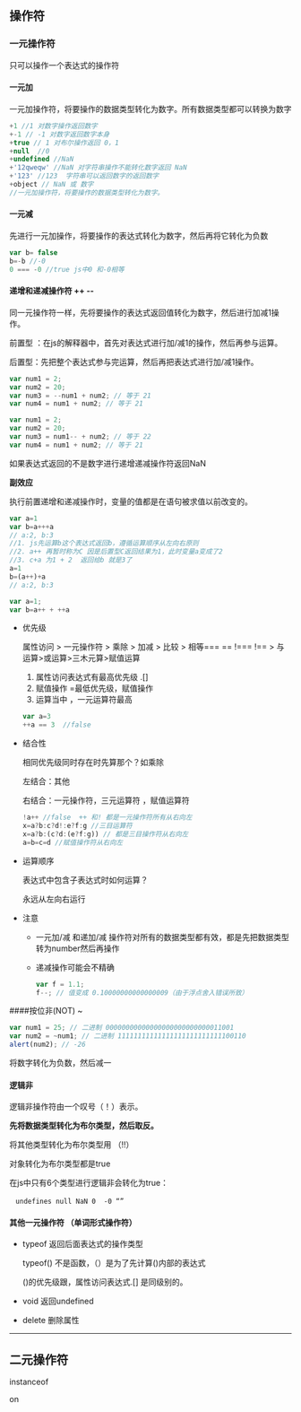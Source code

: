 ## 操作符

### 一元操作符

只可以操作一个表达式的操作符

#### 一元加

一元加操作符，将要操作的数据类型转化为数字。所有数据类型都可以转换为数字

```js
+1 //1 对数字操作返回数字
+-1 // -1 对数字返回数字本身
+true // 1 对布尔操作返回 0，1
+null  //0
+undefined //NaN
+'12qweqw' //NaN 对字符串操作不能转化数字返回 NaN
+'123' //123  字符串可以返回数字的返回数字
+object // NaN 或 数字
//一元加操作符，将要操作的数据类型转化为数字。
```

#### 一元减

先进行一元加操作，将要操作的表达式转化为数字，然后再将它转化为负数

```js
var b= false
b=-b //-0
0 === -0 //true js中0 和-0相等
```

#### 递增和递减操作符 ++ --

同一元操作符一样，先将要操作的表达式返回值转化为数字，然后进行加减1操作。

前置型 ：在js的解释器中，首先对表达式进行加/减1的操作，然后再参与运算。

后置型：先把整个表达式参与完运算，然后再把表达式进行加/减1操作。

```js
var num1 = 2;
var num2 = 20;
var num3 = --num1 + num2; // 等于 21
var num4 = num1 + num2; // 等于 21
```

```js
var num1 = 2;
var num2 = 20;
var num3 = num1-- + num2; // 等于 22
var num4 = num1 + num2; // 等于 21
```

如果表达式返回的不是数字进行递增递减操作符返回NaN

**副效应**

执行前置递增和递减操作时，变量的值都是在语句被求值以前改变的。

```js
var a=1 
var b=a+++a
// a:2, b:3
//1. js先运算b这个表达式返回b，遵循运算顺序从左向右原则
//2. a++ 再暂时称为C 因是后置型C返回结果为1，此时变量a变成了2
//3. c+a 为1 + 2  返回给b 就是3了
a=1 
b=(a++)+a
// a:2, b:3

var a=1;
var b=a++ + ++a
```

* 优先级

  属性访问  >  一元操作符  >  乘除 > 加减 > 比较 > 相等=== == !=== !== > 与运算>或运算>三木元算>赋值运算

  1. 属性访问表达式有最高优先级 .[]
  2. 赋值操作 =最低优先级，赋值操作
  3. 运算当中 ，一元运算符最高

  ```js
  var a=3
  ++a == 3  //false
  ```

* 结合性

  相同优先级同时存在时先算那个？如乘除

  左结合：其他

  右结合：一元操作符，三元运算符 ，赋值运算符

  ```js
  !a++ //false  ++ 和! 都是一元操作符所有从右向左
  x=a?b:c?d!:e?f:g //三目运算符  
  x=a?b:(c?d:(e?f:g)) // 都是三目操作符从右向左
  a=b=c=d //赋值操作符从右向左
  ```

* 运算顺序

  表达式中包含子表达式时如何运算？

  永远从左向右运行


* 注意

  * 一元加/减 和递加/减 操作符对所有的数据类型都有效，都是先把数据类型转为number然后再操作

  * 递减操作可能会不精确

    ```js
    var f = 1.1;
    f--; // 值变成 0.10000000000000009（由于浮点舍入错误所致）
    ```

####按位非(NOT) ~

```js
var num1 = 25; // 二进制 00000000000000000000000000011001
var num2 = ~num1; // 二进制 11111111111111111111111111100110
alert(num2); // -26
```

将数字转化为负数，然后减一

#### 逻辑非

逻辑非操作符由一个叹号（！）表示。

**先将数据类型转化为布尔类型，然后取反。**

将其他类型转化为布尔类型用 （!!）

对象转化为布尔类型都是true

在js中只有6个类型进行逻辑非会转化为true：

​	` undefines null NaN 0  -0 “”`

#### 其他一元操作符 （单词形式操作符） 

* typeof 返回后面表达式的操作类型

  typeof() 不是函数，（）是为了先计算()内部的表达式

  ()的优先级跟，属性访问表达式.[] 是同级别的。

* void 返回undefined 

* delete 删除属性

------

## 二元操作符

instanceof 

on